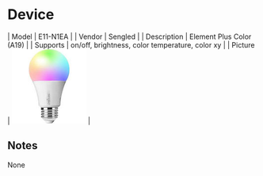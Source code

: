 
# Device

| Model | E11-N1EA  |
| Vendor  | Sengled  |
| Description | Element Plus Color (A19) |
| Supports | on/off, brightness, color temperature, color xy |
| Picture | ![../images/devices/E11-N1EA.jpg](../images/devices/E11-N1EA.jpg) |

## Notes

None
